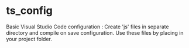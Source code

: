 # ts_config
Basic Visual Studio Code configuration : Create 'js' files in separate directory and compile on save configuration.
Use these files by placing in your project folder.
